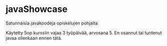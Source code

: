 # javaShowcase

Satunnaisia javakoodeja opiskelujen pohjalta

Käytetty 5op kurssiin vajaa 3 työpäivää, arvosana 5. En osannut tai tuntenut javaa ollenkaan ennen tätä.
